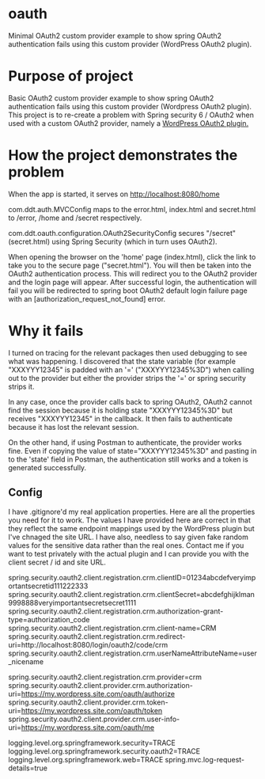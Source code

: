 # oauth
Minimal OAuth2 custom provider example to show spring OAuth2 authentication fails using this custom provider (WordPress OAuth2 plugin).

<h1>Purpose of project</h1>
Basic OAuth2 custom provider example to show spring OAuth2 authentication fails using this custom provider (Wordpress OAuth2 plugin).
This project is to re-create a problem with Spring security 6 / OAuth2 when used with a custom OAuth2 provider, namely a <a href="https://wp-oauth.com/">WordPress OAuth2 plugin.</a> 

<h1>How the project demonstrates the problem</h1>
When the app is started, it serves on <a href="http://localhost:8080/home">http://localhost:8080/home </a>

com.ddt.auth.MVCConfig maps to the error.html, index.html and secret.html to /error, /home and /secret respectively.

com.ddt.oauth.configuration.OAuth2SecurityConfig secures "/secret" (secret.html) using Spring Security (which in turn uses OAuth2). 

When opening the browser on the 'home' page (index.html), click the link to take you to the secure page ("secret.html"). You will then be taken into the OAuth2 authentication process. This will redirect you to the OAuth2 provider and the login page will appear. After successful login, the authentication will fail you will be redirected to spring boot OAuth2 default login failure page with an [authorization_request_not_found] error. 

<h1>Why it fails</h1>
I turned on tracing for the relevant packages then used debugging to see what was happening. I discovered that the state variable (for example "XXXYYY12345" is padded with an '=' ("XXXYYY12345%3D") when calling out to the provider but either the provider strips the '=' or spring security strips it. 

In any case, once the provider calls back to spring OAuth2, OAuth2 cannot find the session because it is holding state "XXXYYY12345%3D" but receives "XXXYYY12345" in the callback. It then fails
to authenticate because it has lost the relevant session. 

On the other hand, if using Postman to authenticate, the provider works fine. Even if copying the value of state="XXXYYY12345%3D" and pasting in to the 'state' field in Postman, the authentication still works and a token is generated successfully.

<h2>Config</h2>
I have .gitignore'd my real application properties. Here are all the properties you need for it to work. The values I have provided here are correct in that they reflect the same endpoint mappings used by the WordPress plugin but I've chnaged the site URL. I have also, needless to say given fake random values for the sensitive data rather than the real ones. Contact me if you want to test privately with the actual plugin and I can provide you with the client secret / id and site URL.

spring.security.oauth2.client.registration.crm.clientID=01234abcdefveryimportantsecretid111222333
spring.security.oauth2.client.registration.crm.clientSecret=abcdefghijklman9998888veryimportantsecretsecret1111
spring.security.oauth2.client.registration.crm.authorization-grant-type=authorization_code
spring.security.oauth2.client.registration.crm.client-name=CRM
spring.security.oauth2.client.registration.crm.redirect-uri=http://localhost:8080/login/oauth2/code/crm
spring.security.oauth2.client.registration.crm.userNameAttributeName=user_nicename

spring.security.oauth2.client.registration.crm.provider=crm
spring.security.oauth2.client.provider.crm.authorization-uri=https://my.wordpress.site.com/oauth/authorize
spring.security.oauth2.client.provider.crm.token-uri=https://my.wordpress.site.com/oauth/token
spring.security.oauth2.client.provider.crm.user-info-uri=https://my.wordpress.site.com/oauth/me

logging.level.org.springframework.security=TRACE
logging.level.org.springframework.security.oauth2=TRACE
logging.level.org.springframework.web=TRACE
spring.mvc.log-request-details=true